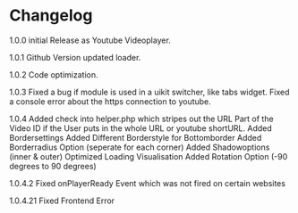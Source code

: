 # Changelog

1.0.0       initial Release as Youtube Videoplayer.

1.0.1       Github Version updated loader.

1.0.2       Code optimization.

1.0.3       Fixed a bug if module is used in a uikit switcher, like tabs widget.
            Fixed a console error about the https connection to youtube.
          
1.0.4       Added check into helper.php which stripes out the URL Part of the
            Video ID if the User puts in the whole URL or youtube shortURL.
            Added Bordersettings
            Added Different Borderstyle for Bottomborder
            Added Borderradius Option (seperate for each corner)
            Added Shadowoptions (inner & outer)
            Optimized Loading Visualisation
            Added Rotation Option (-90 degrees to 90 degrees)
            
1.0.4.2     Fixed onPlayerReady Event which was not fired on certain websites

1.0.4.21    Fixed Frontend Error           
